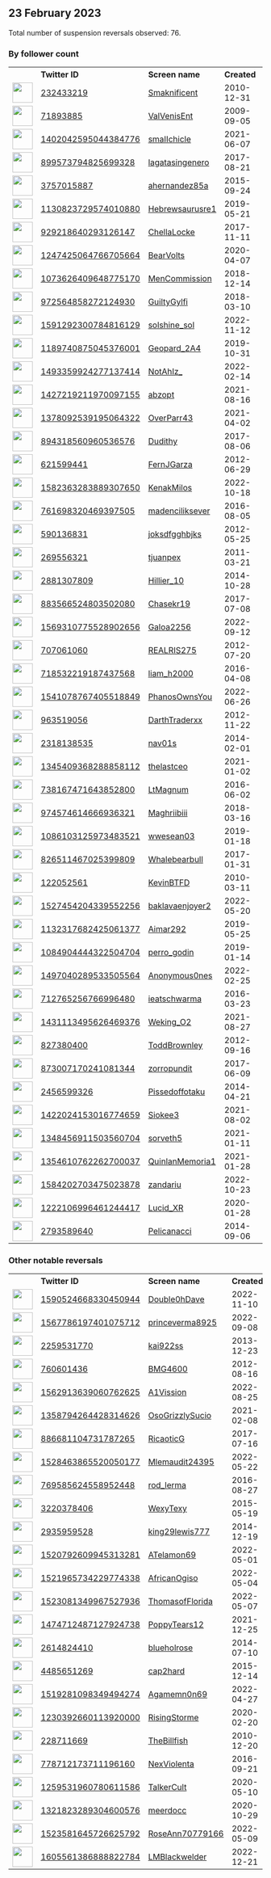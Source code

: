 
## 23 February 2023
Total number of suspension reversals observed: 76.

### By follower count
<table><tr><th></th><th align="left">Twitter ID</th><th align="left">Screen name</th>
<th align="left">Created</th><th align="left">Status</th><th align="left">Suspended</th><th align="left">Followers</th>
<tr><td><a href="https://pbs.twimg.com/profile_images/1509970726043860997/EDUYhUa0_normal.jpg"><img src="https://pbs.twimg.com/profile_images/1509970726043860997/EDUYhUa0_normal.jpg" width="40px" height="40px" align="center"/></a></td><td><a href="https://twitter.com/intent/user?user_id=232433219">232433219</a></td><td><a href="https://twitter.com/Smaknificent">Smaknificent</a></td><td>2010-12-31</td><td align="center"></td><td>2022-07-08</td><td>32185</td></tr>
<tr><td><a href="https://pbs.twimg.com/profile_images/1346299294249222145/nc10IFcj_normal.jpg"><img src="https://pbs.twimg.com/profile_images/1346299294249222145/nc10IFcj_normal.jpg" width="40px" height="40px" align="center"/></a></td><td><a href="https://twitter.com/intent/user?user_id=71893885">71893885</a></td><td><a href="https://twitter.com/ValVenisEnt">ValVenisEnt</a></td><td>2009-09-05</td><td align="center"></td><td>2022-04-17</td><td>30286</td></tr>
<tr><td><a href="https://pbs.twimg.com/profile_images/1473605752765956101/OSqboXNt_normal.jpg"><img src="https://pbs.twimg.com/profile_images/1473605752765956101/OSqboXNt_normal.jpg" width="40px" height="40px" align="center"/></a></td><td><a href="https://twitter.com/intent/user?user_id=1402042595044384776">1402042595044384776</a></td><td><a href="https://twitter.com/smaIIchicle">smaIIchicle</a></td><td>2021-06-07</td><td align="center">🔒</td><td></td><td>17132</td></tr>
<tr><td><a href="https://pbs.twimg.com/profile_images/1627329937211285504/jopHf1Qt_normal.jpg"><img src="https://pbs.twimg.com/profile_images/1627329937211285504/jopHf1Qt_normal.jpg" width="40px" height="40px" align="center"/></a></td><td><a href="https://twitter.com/intent/user?user_id=899573794825699328">899573794825699328</a></td><td><a href="https://twitter.com/lagatasingenero">lagatasingenero</a></td><td>2017-08-21</td><td align="center"></td><td></td><td>9256</td></tr>
<tr><td><a href="https://pbs.twimg.com/profile_images/1202870072538214400/fQQmSzBz_normal.png"><img src="https://pbs.twimg.com/profile_images/1202870072538214400/fQQmSzBz_normal.png" width="40px" height="40px" align="center"/></a></td><td><a href="https://twitter.com/intent/user?user_id=3757015887">3757015887</a></td><td><a href="https://twitter.com/ahernandez85a">ahernandez85a</a></td><td>2015-09-24</td><td align="center"></td><td>2022-11-03</td><td>4626</td></tr>
<tr><td><a href="https://pbs.twimg.com/profile_images/1278050927681900546/vhxxO0ej_normal.jpg"><img src="https://pbs.twimg.com/profile_images/1278050927681900546/vhxxO0ej_normal.jpg" width="40px" height="40px" align="center"/></a></td><td><a href="https://twitter.com/intent/user?user_id=1130823729574010880">1130823729574010880</a></td><td><a href="https://twitter.com/Hebrewsaurusre1">Hebrewsaurusre1</a></td><td>2019-05-21</td><td align="center"></td><td></td><td>2618</td></tr>
<tr><td><a href="https://pbs.twimg.com/profile_images/1448987349241810944/MvAxigd3_normal.jpg"><img src="https://pbs.twimg.com/profile_images/1448987349241810944/MvAxigd3_normal.jpg" width="40px" height="40px" align="center"/></a></td><td><a href="https://twitter.com/intent/user?user_id=929218640293126147">929218640293126147</a></td><td><a href="https://twitter.com/ChellaLocke">ChellaLocke</a></td><td>2017-11-11</td><td align="center"></td><td>2022-08-07</td><td>2446</td></tr>
<tr><td><a href="https://pbs.twimg.com/profile_images/1627894840695349248/qW6lGgY8_normal.jpg"><img src="https://pbs.twimg.com/profile_images/1627894840695349248/qW6lGgY8_normal.jpg" width="40px" height="40px" align="center"/></a></td><td><a href="https://twitter.com/intent/user?user_id=1247425064766705664">1247425064766705664</a></td><td><a href="https://twitter.com/BearVolts">BearVolts</a></td><td>2020-04-07</td><td align="center"></td><td></td><td>2108</td></tr>
<tr><td><a href="https://pbs.twimg.com/profile_images/1325534914406608897/oZq9pnDh_normal.jpg"><img src="https://pbs.twimg.com/profile_images/1325534914406608897/oZq9pnDh_normal.jpg" width="40px" height="40px" align="center"/></a></td><td><a href="https://twitter.com/intent/user?user_id=1073626409648775170">1073626409648775170</a></td><td><a href="https://twitter.com/MenCommission">MenCommission</a></td><td>2018-12-14</td><td align="center"></td><td>2022-09-25</td><td>1824</td></tr>
<tr><td><a href="https://pbs.twimg.com/profile_images/1527381750887829504/M3-Q6diB_normal.jpg"><img src="https://pbs.twimg.com/profile_images/1527381750887829504/M3-Q6diB_normal.jpg" width="40px" height="40px" align="center"/></a></td><td><a href="https://twitter.com/intent/user?user_id=972564858272124930">972564858272124930</a></td><td><a href="https://twitter.com/GuiltyGylfi">GuiltyGylfi</a></td><td>2018-03-10</td><td align="center"></td><td>2022-07-27</td><td>1449</td></tr>
<tr><td><a href="https://pbs.twimg.com/profile_images/1628084109334523928/odzSmwWi_normal.jpg"><img src="https://pbs.twimg.com/profile_images/1628084109334523928/odzSmwWi_normal.jpg" width="40px" height="40px" align="center"/></a></td><td><a href="https://twitter.com/intent/user?user_id=1591292300784816129">1591292300784816129</a></td><td><a href="https://twitter.com/solshine_sol">solshine_sol</a></td><td>2022-11-12</td><td align="center"></td><td>2023-02-09</td><td>1428</td></tr>
<tr><td><a href="https://pbs.twimg.com/profile_images/1561182885037674496/gv-zfLnt_normal.jpg"><img src="https://pbs.twimg.com/profile_images/1561182885037674496/gv-zfLnt_normal.jpg" width="40px" height="40px" align="center"/></a></td><td><a href="https://twitter.com/intent/user?user_id=1189740875045376001">1189740875045376001</a></td><td><a href="https://twitter.com/Geopard_2A4">Geopard_2A4</a></td><td>2019-10-31</td><td align="center"></td><td>2022-09-23</td><td>828</td></tr>
<tr><td><a href="https://pbs.twimg.com/profile_images/1536749571942014977/petkjJAU_normal.jpg"><img src="https://pbs.twimg.com/profile_images/1536749571942014977/petkjJAU_normal.jpg" width="40px" height="40px" align="center"/></a></td><td><a href="https://twitter.com/intent/user?user_id=1493359924277137414">1493359924277137414</a></td><td><a href="https://twitter.com/NotAhIz_">NotAhIz_</a></td><td>2022-02-14</td><td align="center"></td><td>2022-08-30</td><td>827</td></tr>
<tr><td><a href="https://pbs.twimg.com/profile_images/1626696504877502480/P7BnRkeY_normal.jpg"><img src="https://pbs.twimg.com/profile_images/1626696504877502480/P7BnRkeY_normal.jpg" width="40px" height="40px" align="center"/></a></td><td><a href="https://twitter.com/intent/user?user_id=1427219211970097155">1427219211970097155</a></td><td><a href="https://twitter.com/abzopt">abzopt</a></td><td>2021-08-16</td><td align="center"></td><td>2022-07-27</td><td>789</td></tr>
<tr><td><a href="https://pbs.twimg.com/profile_images/1516156250337251339/kuzLPA4t_normal.jpg"><img src="https://pbs.twimg.com/profile_images/1516156250337251339/kuzLPA4t_normal.jpg" width="40px" height="40px" align="center"/></a></td><td><a href="https://twitter.com/intent/user?user_id=1378092539195064322">1378092539195064322</a></td><td><a href="https://twitter.com/OverParr43">OverParr43</a></td><td>2021-04-02</td><td align="center"></td><td>2023-01-31</td><td>726</td></tr>
<tr><td><a href="https://pbs.twimg.com/profile_images/1598789427303747595/NOpzJWJT_normal.jpg"><img src="https://pbs.twimg.com/profile_images/1598789427303747595/NOpzJWJT_normal.jpg" width="40px" height="40px" align="center"/></a></td><td><a href="https://twitter.com/intent/user?user_id=894318560960536576">894318560960536576</a></td><td><a href="https://twitter.com/Dudithy">Dudithy</a></td><td>2017-08-06</td><td align="center"></td><td>2022-12-21</td><td>645</td></tr>
<tr><td><a href="https://pbs.twimg.com/profile_images/1512953683599839235/8YF-PXGk_normal.jpg"><img src="https://pbs.twimg.com/profile_images/1512953683599839235/8YF-PXGk_normal.jpg" width="40px" height="40px" align="center"/></a></td><td><a href="https://twitter.com/intent/user?user_id=621599441">621599441</a></td><td><a href="https://twitter.com/FernJGarza">FernJGarza</a></td><td>2012-06-29</td><td align="center"></td><td>2022-05-25</td><td>489</td></tr>
<tr><td><a href="https://pbs.twimg.com/profile_images/1591252458139009026/S4-miaWA_normal.jpg"><img src="https://pbs.twimg.com/profile_images/1591252458139009026/S4-miaWA_normal.jpg" width="40px" height="40px" align="center"/></a></td><td><a href="https://twitter.com/intent/user?user_id=1582363283889307650">1582363283889307650</a></td><td><a href="https://twitter.com/KenakMilos">KenakMilos</a></td><td>2022-10-18</td><td align="center"></td><td>2022-11-17</td><td>488</td></tr>
<tr><td><a href="https://pbs.twimg.com/profile_images/1603069336150806528/oKyyDC9u_normal.jpg"><img src="https://pbs.twimg.com/profile_images/1603069336150806528/oKyyDC9u_normal.jpg" width="40px" height="40px" align="center"/></a></td><td><a href="https://twitter.com/intent/user?user_id=761698320469397505">761698320469397505</a></td><td><a href="https://twitter.com/madenciliksever">madenciliksever</a></td><td>2016-08-05</td><td align="center"></td><td>2022-12-19</td><td>465</td></tr>
<tr><td><a href="https://pbs.twimg.com/profile_images/1465089344675495939/QxcwQADk_normal.jpg"><img src="https://pbs.twimg.com/profile_images/1465089344675495939/QxcwQADk_normal.jpg" width="40px" height="40px" align="center"/></a></td><td><a href="https://twitter.com/intent/user?user_id=590136831">590136831</a></td><td><a href="https://twitter.com/joksdfgghbjks">joksdfgghbjks</a></td><td>2012-05-25</td><td align="center"></td><td>2022-08-22</td><td>452</td></tr>
<tr><td><a href="https://pbs.twimg.com/profile_images/1627192390040657921/JRl1hCPJ_normal.jpg"><img src="https://pbs.twimg.com/profile_images/1627192390040657921/JRl1hCPJ_normal.jpg" width="40px" height="40px" align="center"/></a></td><td><a href="https://twitter.com/intent/user?user_id=269556321">269556321</a></td><td><a href="https://twitter.com/tjuanpex">tjuanpex</a></td><td>2011-03-21</td><td align="center"></td><td></td><td>426</td></tr>
<tr><td><a href="https://pbs.twimg.com/profile_images/1392176636569784321/KOlnEegK_normal.jpg"><img src="https://pbs.twimg.com/profile_images/1392176636569784321/KOlnEegK_normal.jpg" width="40px" height="40px" align="center"/></a></td><td><a href="https://twitter.com/intent/user?user_id=2881307809">2881307809</a></td><td><a href="https://twitter.com/Hillier_10">Hillier_10</a></td><td>2014-10-28</td><td align="center"></td><td>2022-09-02</td><td>392</td></tr>
<tr><td><a href="https://pbs.twimg.com/profile_images/1625173242234257426/Dp_RVdbE_normal.jpg"><img src="https://pbs.twimg.com/profile_images/1625173242234257426/Dp_RVdbE_normal.jpg" width="40px" height="40px" align="center"/></a></td><td><a href="https://twitter.com/intent/user?user_id=883566524803502080">883566524803502080</a></td><td><a href="https://twitter.com/Chasekr19">Chasekr19</a></td><td>2017-07-08</td><td align="center"></td><td></td><td>384</td></tr>
<tr><td><a href="https://pbs.twimg.com/profile_images/1600135548546547713/fAYyD6XC_normal.jpg"><img src="https://pbs.twimg.com/profile_images/1600135548546547713/fAYyD6XC_normal.jpg" width="40px" height="40px" align="center"/></a></td><td><a href="https://twitter.com/intent/user?user_id=1569310775528902656">1569310775528902656</a></td><td><a href="https://twitter.com/Galoa2256">Galoa2256</a></td><td>2022-09-12</td><td align="center"></td><td>2023-02-02</td><td>355</td></tr>
<tr><td><a href="https://pbs.twimg.com/profile_images/1287609561331970048/o-acc0Wm_normal.jpg"><img src="https://pbs.twimg.com/profile_images/1287609561331970048/o-acc0Wm_normal.jpg" width="40px" height="40px" align="center"/></a></td><td><a href="https://twitter.com/intent/user?user_id=707061060">707061060</a></td><td><a href="https://twitter.com/REALRIS275">REALRIS275</a></td><td>2012-07-20</td><td align="center"></td><td></td><td>332</td></tr>
<tr><td><a href="https://pbs.twimg.com/profile_images/1446122427449110544/CqESS7pz_normal.jpg"><img src="https://pbs.twimg.com/profile_images/1446122427449110544/CqESS7pz_normal.jpg" width="40px" height="40px" align="center"/></a></td><td><a href="https://twitter.com/intent/user?user_id=718532219187437568">718532219187437568</a></td><td><a href="https://twitter.com/liam_h2000">liam_h2000</a></td><td>2016-04-08</td><td align="center"></td><td>2022-09-10</td><td>304</td></tr>
<tr><td><a href="https://pbs.twimg.com/profile_images/1628221887640915969/hvuvbN9b_normal.jpg"><img src="https://pbs.twimg.com/profile_images/1628221887640915969/hvuvbN9b_normal.jpg" width="40px" height="40px" align="center"/></a></td><td><a href="https://twitter.com/intent/user?user_id=1541078767405518849">1541078767405518849</a></td><td><a href="https://twitter.com/PhanosOwnsYou">PhanosOwnsYou</a></td><td>2022-06-26</td><td align="center"></td><td>2022-08-21</td><td>256</td></tr>
<tr><td><a href="https://pbs.twimg.com/profile_images/1601299088791568385/0VZwUlUs_normal.jpg"><img src="https://pbs.twimg.com/profile_images/1601299088791568385/0VZwUlUs_normal.jpg" width="40px" height="40px" align="center"/></a></td><td><a href="https://twitter.com/intent/user?user_id=963519056">963519056</a></td><td><a href="https://twitter.com/DarthTraderxx">DarthTraderxx</a></td><td>2012-11-22</td><td align="center"></td><td>2023-01-01</td><td>239</td></tr>
<tr><td><a href="https://pbs.twimg.com/profile_images/1627929407829450752/5PSsf7Gu_normal.jpg"><img src="https://pbs.twimg.com/profile_images/1627929407829450752/5PSsf7Gu_normal.jpg" width="40px" height="40px" align="center"/></a></td><td><a href="https://twitter.com/intent/user?user_id=2318138535">2318138535</a></td><td><a href="https://twitter.com/nav01s">nav01s</a></td><td>2014-02-01</td><td align="center"></td><td>2022-09-09</td><td>229</td></tr>
<tr><td><a href="https://pbs.twimg.com/profile_images/1478236869993377794/lRrUzbn5_normal.jpg"><img src="https://pbs.twimg.com/profile_images/1478236869993377794/lRrUzbn5_normal.jpg" width="40px" height="40px" align="center"/></a></td><td><a href="https://twitter.com/intent/user?user_id=1345409368288858112">1345409368288858112</a></td><td><a href="https://twitter.com/thelastceo">thelastceo</a></td><td>2021-01-02</td><td align="center"></td><td>2022-02-16</td><td>207</td></tr>
<tr><td><a href="https://pbs.twimg.com/profile_images/738957764580384768/apJCjHQ6_normal.jpg"><img src="https://pbs.twimg.com/profile_images/738957764580384768/apJCjHQ6_normal.jpg" width="40px" height="40px" align="center"/></a></td><td><a href="https://twitter.com/intent/user?user_id=738167471643852800">738167471643852800</a></td><td><a href="https://twitter.com/LtMagnum">LtMagnum</a></td><td>2016-06-02</td><td align="center"></td><td></td><td>190</td></tr>
<tr><td><a href="https://pbs.twimg.com/profile_images/1526698879361720320/95p10L9T_normal.jpg"><img src="https://pbs.twimg.com/profile_images/1526698879361720320/95p10L9T_normal.jpg" width="40px" height="40px" align="center"/></a></td><td><a href="https://twitter.com/intent/user?user_id=974574614666936321">974574614666936321</a></td><td><a href="https://twitter.com/Maghriibiii">Maghriibiii</a></td><td>2018-03-16</td><td align="center"></td><td>2022-07-17</td><td>179</td></tr>
<tr><td><a href="https://pbs.twimg.com/profile_images/1626886391719247872/w_x4k7Jg_normal.jpg"><img src="https://pbs.twimg.com/profile_images/1626886391719247872/w_x4k7Jg_normal.jpg" width="40px" height="40px" align="center"/></a></td><td><a href="https://twitter.com/intent/user?user_id=1086103125973483521">1086103125973483521</a></td><td><a href="https://twitter.com/wwesean03">wwesean03</a></td><td>2019-01-18</td><td align="center"></td><td></td><td>168</td></tr>
<tr><td><a href="https://pbs.twimg.com/profile_images/920283144065970176/v6_83LQy_normal.jpg"><img src="https://pbs.twimg.com/profile_images/920283144065970176/v6_83LQy_normal.jpg" width="40px" height="40px" align="center"/></a></td><td><a href="https://twitter.com/intent/user?user_id=826511467025399809">826511467025399809</a></td><td><a href="https://twitter.com/Whalebearbull">Whalebearbull</a></td><td>2017-01-31</td><td align="center"></td><td></td><td>156</td></tr>
<tr><td><a href="https://pbs.twimg.com/profile_images/1510347119324020748/NP_2Pb6Q_normal.jpg"><img src="https://pbs.twimg.com/profile_images/1510347119324020748/NP_2Pb6Q_normal.jpg" width="40px" height="40px" align="center"/></a></td><td><a href="https://twitter.com/intent/user?user_id=122052561">122052561</a></td><td><a href="https://twitter.com/KevinBTFD">KevinBTFD</a></td><td>2010-03-11</td><td align="center"></td><td>2022-07-27</td><td>155</td></tr>
<tr><td><a href="https://pbs.twimg.com/profile_images/1544822684332298240/pCS9BshB_normal.jpg"><img src="https://pbs.twimg.com/profile_images/1544822684332298240/pCS9BshB_normal.jpg" width="40px" height="40px" align="center"/></a></td><td><a href="https://twitter.com/intent/user?user_id=1527454204339552256">1527454204339552256</a></td><td><a href="https://twitter.com/baklavaenjoyer2">baklavaenjoyer2</a></td><td>2022-05-20</td><td align="center"></td><td>2022-08-16</td><td>143</td></tr>
<tr><td><a href="https://pbs.twimg.com/profile_images/1597646318838611970/9xiop1d__normal.jpg"><img src="https://pbs.twimg.com/profile_images/1597646318838611970/9xiop1d__normal.jpg" width="40px" height="40px" align="center"/></a></td><td><a href="https://twitter.com/intent/user?user_id=1132317682425061377">1132317682425061377</a></td><td><a href="https://twitter.com/Aimar292">Aimar292</a></td><td>2019-05-25</td><td align="center"></td><td>2022-12-19</td><td>118</td></tr>
<tr><td><a href="https://pbs.twimg.com/profile_images/1625159643050778624/ixVp3d6a_normal.jpg"><img src="https://pbs.twimg.com/profile_images/1625159643050778624/ixVp3d6a_normal.jpg" width="40px" height="40px" align="center"/></a></td><td><a href="https://twitter.com/intent/user?user_id=1084904444322504704">1084904444322504704</a></td><td><a href="https://twitter.com/perro_godin">perro_godin</a></td><td>2019-01-14</td><td align="center"></td><td>2023-02-12</td><td>107</td></tr>
<tr><td><a href="https://pbs.twimg.com/profile_images/1574312219067686917/dk4ZnKKV_normal.jpg"><img src="https://pbs.twimg.com/profile_images/1574312219067686917/dk4ZnKKV_normal.jpg" width="40px" height="40px" align="center"/></a></td><td><a href="https://twitter.com/intent/user?user_id=1497040289533505564">1497040289533505564</a></td><td><a href="https://twitter.com/Anonymous0nes">Anonymous0nes</a></td><td>2022-02-25</td><td align="center"></td><td>2022-10-16</td><td>104</td></tr>
<tr><td><a href="https://pbs.twimg.com/profile_images/1614012095275716613/8_m9IVCi_normal.png"><img src="https://pbs.twimg.com/profile_images/1614012095275716613/8_m9IVCi_normal.png" width="40px" height="40px" align="center"/></a></td><td><a href="https://twitter.com/intent/user?user_id=712765256766996480">712765256766996480</a></td><td><a href="https://twitter.com/ieatschwarma">ieatschwarma</a></td><td>2016-03-23</td><td align="center"></td><td>2023-01-19</td><td>94</td></tr>
<tr><td><a href="https://pbs.twimg.com/profile_images/1570975717252538369/kGN_IgFQ_normal.jpg"><img src="https://pbs.twimg.com/profile_images/1570975717252538369/kGN_IgFQ_normal.jpg" width="40px" height="40px" align="center"/></a></td><td><a href="https://twitter.com/intent/user?user_id=1431113495626469376">1431113495626469376</a></td><td><a href="https://twitter.com/Weking_O2">Weking_O2</a></td><td>2021-08-27</td><td align="center"></td><td>2022-10-30</td><td>94</td></tr>
<tr><td><a href="https://pbs.twimg.com/profile_images/2687164898/637eb48ad3dafa40274172cb029a35f2_normal.jpeg"><img src="https://pbs.twimg.com/profile_images/2687164898/637eb48ad3dafa40274172cb029a35f2_normal.jpeg" width="40px" height="40px" align="center"/></a></td><td><a href="https://twitter.com/intent/user?user_id=827380400">827380400</a></td><td><a href="https://twitter.com/ToddBrownley">ToddBrownley</a></td><td>2012-09-16</td><td align="center"></td><td>2023-01-12</td><td>89</td></tr>
<tr><td><a href="https://pbs.twimg.com/profile_images/873016145955221509/LFfkOhlN_normal.jpg"><img src="https://pbs.twimg.com/profile_images/873016145955221509/LFfkOhlN_normal.jpg" width="40px" height="40px" align="center"/></a></td><td><a href="https://twitter.com/intent/user?user_id=873007170241081344">873007170241081344</a></td><td><a href="https://twitter.com/zorropundit">zorropundit</a></td><td>2017-06-09</td><td align="center"></td><td></td><td>89</td></tr>
<tr><td><a href="https://pbs.twimg.com/profile_images/1438704177744646152/PtajS5P1_normal.jpg"><img src="https://pbs.twimg.com/profile_images/1438704177744646152/PtajS5P1_normal.jpg" width="40px" height="40px" align="center"/></a></td><td><a href="https://twitter.com/intent/user?user_id=2456599326">2456599326</a></td><td><a href="https://twitter.com/Pissedoffotaku">Pissedoffotaku</a></td><td>2014-04-21</td><td align="center"></td><td>2022-12-03</td><td>81</td></tr>
<tr><td><a href="https://pbs.twimg.com/profile_images/1508309607181168641/BX7o0rYJ_normal.jpg"><img src="https://pbs.twimg.com/profile_images/1508309607181168641/BX7o0rYJ_normal.jpg" width="40px" height="40px" align="center"/></a></td><td><a href="https://twitter.com/intent/user?user_id=1422024153016774659">1422024153016774659</a></td><td><a href="https://twitter.com/Siokee3">Siokee3</a></td><td>2021-08-02</td><td align="center"></td><td>2022-07-28</td><td>78</td></tr>
<tr><td><a href="https://pbs.twimg.com/profile_images/1470243902535909376/sDVvvHZm_normal.jpg"><img src="https://pbs.twimg.com/profile_images/1470243902535909376/sDVvvHZm_normal.jpg" width="40px" height="40px" align="center"/></a></td><td><a href="https://twitter.com/intent/user?user_id=1348456911503560704">1348456911503560704</a></td><td><a href="https://twitter.com/sorveth5">sorveth5</a></td><td>2021-01-11</td><td align="center"></td><td></td><td>73</td></tr>
<tr><td><a href="https://pbs.twimg.com/profile_images/1354611218087104520/1XgD-yEF_normal.jpg"><img src="https://pbs.twimg.com/profile_images/1354611218087104520/1XgD-yEF_normal.jpg" width="40px" height="40px" align="center"/></a></td><td><a href="https://twitter.com/intent/user?user_id=1354610762262700037">1354610762262700037</a></td><td><a href="https://twitter.com/QuinlanMemoria1">QuinlanMemoria1</a></td><td>2021-01-28</td><td align="center"></td><td>2023-02-17</td><td>72</td></tr>
<tr><td><a href="https://pbs.twimg.com/profile_images/1584203021646544897/KlZzg0nK_normal.jpg"><img src="https://pbs.twimg.com/profile_images/1584203021646544897/KlZzg0nK_normal.jpg" width="40px" height="40px" align="center"/></a></td><td><a href="https://twitter.com/intent/user?user_id=1584202703475023878">1584202703475023878</a></td><td><a href="https://twitter.com/zandariu">zandariu</a></td><td>2022-10-23</td><td align="center"></td><td>2022-12-09</td><td>72</td></tr>
<tr><td><a href="https://pbs.twimg.com/profile_images/1626204730367291392/WnAHRzcS_normal.jpg"><img src="https://pbs.twimg.com/profile_images/1626204730367291392/WnAHRzcS_normal.jpg" width="40px" height="40px" align="center"/></a></td><td><a href="https://twitter.com/intent/user?user_id=1222106996461244417">1222106996461244417</a></td><td><a href="https://twitter.com/Lucid_XR">Lucid_XR</a></td><td>2020-01-28</td><td align="center"></td><td>2022-07-29</td><td>69</td></tr>
<tr><td><a href="https://pbs.twimg.com/profile_images/1475312558634536963/Hb3GY3zD_normal.jpg"><img src="https://pbs.twimg.com/profile_images/1475312558634536963/Hb3GY3zD_normal.jpg" width="40px" height="40px" align="center"/></a></td><td><a href="https://twitter.com/intent/user?user_id=2793589640">2793589640</a></td><td><a href="https://twitter.com/Pelicanacci">Pelicanacci</a></td><td>2014-09-06</td><td align="center"></td><td>2023-02-13</td><td>68</td></tr>
</table>

### Other notable reversals
<table><tr><th></th><th align="left">Twitter ID</th><th align="left">Screen name</th>
<th align="left">Created</th><th align="left">Status</th><th align="left">Suspended</th><th align="left">Followers</th>
<tr><td><a href="https://pbs.twimg.com/profile_images/1590531852070051840/-j7JPONH_normal.jpg"><img src="https://pbs.twimg.com/profile_images/1590531852070051840/-j7JPONH_normal.jpg" width="40px" height="40px" align="center"/></a></td><td><a href="https://twitter.com/intent/user?user_id=1590524668330450944">1590524668330450944</a></td><td><a href="https://twitter.com/Double0hDave">Double0hDave</a></td><td>2022-11-10</td><td align="center"></td><td>2022-12-21</td><td>47</td></tr>
<tr><td><a href="https://pbs.twimg.com/profile_images/1582402547339317248/17M1xHfE_normal.jpg"><img src="https://pbs.twimg.com/profile_images/1582402547339317248/17M1xHfE_normal.jpg" width="40px" height="40px" align="center"/></a></td><td><a href="https://twitter.com/intent/user?user_id=1567786197401075712">1567786197401075712</a></td><td><a href="https://twitter.com/princeverma8925">princeverma8925</a></td><td>2022-09-08</td><td align="center"></td><td>2022-11-22</td><td>0</td></tr>
<tr><td><a href="https://pbs.twimg.com/profile_images/1595033395897454597/ds_kciuT_normal.png"><img src="https://pbs.twimg.com/profile_images/1595033395897454597/ds_kciuT_normal.png" width="40px" height="40px" align="center"/></a></td><td><a href="https://twitter.com/intent/user?user_id=2259531770">2259531770</a></td><td><a href="https://twitter.com/kai922ss">kai922ss</a></td><td>2013-12-23</td><td align="center"></td><td>2023-01-04</td><td>7</td></tr>
<tr><td><a href="https://pbs.twimg.com/profile_images/1570814033082871810/4b5hHnoH_normal.jpg"><img src="https://pbs.twimg.com/profile_images/1570814033082871810/4b5hHnoH_normal.jpg" width="40px" height="40px" align="center"/></a></td><td><a href="https://twitter.com/intent/user?user_id=760601436">760601436</a></td><td><a href="https://twitter.com/BMG4600">BMG4600</a></td><td>2012-08-16</td><td align="center"></td><td>2022-12-19</td><td>56</td></tr>
<tr><td><a href="https://pbs.twimg.com/profile_images/1609971189694320649/ycgcSf5M_normal.jpg"><img src="https://pbs.twimg.com/profile_images/1609971189694320649/ycgcSf5M_normal.jpg" width="40px" height="40px" align="center"/></a></td><td><a href="https://twitter.com/intent/user?user_id=1562913639060762625">1562913639060762625</a></td><td><a href="https://twitter.com/A1Vission">A1Vission</a></td><td>2022-08-25</td><td align="center"></td><td>2023-01-12</td><td>2</td></tr>
<tr><td><a href="https://pbs.twimg.com/profile_images/1370037291666735106/T9ODIoRp_normal.jpg"><img src="https://pbs.twimg.com/profile_images/1370037291666735106/T9ODIoRp_normal.jpg" width="40px" height="40px" align="center"/></a></td><td><a href="https://twitter.com/intent/user?user_id=1358794264428314626">1358794264428314626</a></td><td><a href="https://twitter.com/OsoGrizzlySucio">OsoGrizzlySucio</a></td><td>2021-02-08</td><td align="center"></td><td>2022-04-01</td><td>16</td></tr>
<tr><td><a href="https://pbs.twimg.com/profile_images/1357405765993119744/oZJJ-6ms_normal.jpg"><img src="https://pbs.twimg.com/profile_images/1357405765993119744/oZJJ-6ms_normal.jpg" width="40px" height="40px" align="center"/></a></td><td><a href="https://twitter.com/intent/user?user_id=886681104731787265">886681104731787265</a></td><td><a href="https://twitter.com/RicaoticG">RicaoticG</a></td><td>2017-07-16</td><td align="center"></td><td>2022-12-01</td><td>8</td></tr>
<tr><td><a href="https://pbs.twimg.com/profile_images/1528465341239771137/SOZ6Y-WB_normal.jpg"><img src="https://pbs.twimg.com/profile_images/1528465341239771137/SOZ6Y-WB_normal.jpg" width="40px" height="40px" align="center"/></a></td><td><a href="https://twitter.com/intent/user?user_id=1528463865520050177">1528463865520050177</a></td><td><a href="https://twitter.com/Mlemaudit24395">Mlemaudit24395</a></td><td>2022-05-22</td><td align="center"></td><td>2022-12-22</td><td>45</td></tr>
<tr><td><a href="https://pbs.twimg.com/profile_images/1584243649201987587/f8FAX0og_normal.jpg"><img src="https://pbs.twimg.com/profile_images/1584243649201987587/f8FAX0og_normal.jpg" width="40px" height="40px" align="center"/></a></td><td><a href="https://twitter.com/intent/user?user_id=769585624558952448">769585624558952448</a></td><td><a href="https://twitter.com/rod_lerma">rod_lerma</a></td><td>2016-08-27</td><td align="center"></td><td>2022-11-10</td><td>58</td></tr>
<tr><td><a href="https://pbs.twimg.com/profile_images/1456153037186088961/s4K1D084_normal.jpg"><img src="https://pbs.twimg.com/profile_images/1456153037186088961/s4K1D084_normal.jpg" width="40px" height="40px" align="center"/></a></td><td><a href="https://twitter.com/intent/user?user_id=3220378406">3220378406</a></td><td><a href="https://twitter.com/WexyTexy">WexyTexy</a></td><td>2015-05-19</td><td align="center"></td><td>2022-07-26</td><td>18</td></tr>
<tr><td><a href="https://pbs.twimg.com/profile_images/1482861793919832064/GNXq_9SF_normal.jpg"><img src="https://pbs.twimg.com/profile_images/1482861793919832064/GNXq_9SF_normal.jpg" width="40px" height="40px" align="center"/></a></td><td><a href="https://twitter.com/intent/user?user_id=2935959528">2935959528</a></td><td><a href="https://twitter.com/king29lewis777">king29lewis777</a></td><td>2014-12-19</td><td align="center"></td><td>2022-04-17</td><td>33</td></tr>
<tr><td><a href="https://pbs.twimg.com/profile_images/1521010563052351488/1vwvQ--m_normal.jpg"><img src="https://pbs.twimg.com/profile_images/1521010563052351488/1vwvQ--m_normal.jpg" width="40px" height="40px" align="center"/></a></td><td><a href="https://twitter.com/intent/user?user_id=1520792609945313281">1520792609945313281</a></td><td><a href="https://twitter.com/ATelamon69">ATelamon69</a></td><td>2022-05-01</td><td align="center"></td><td>2022-05-26</td><td>16</td></tr>
<tr><td><a href="https://pbs.twimg.com/profile_images/1551404009742802944/RDUe7yNc_normal.jpg"><img src="https://pbs.twimg.com/profile_images/1551404009742802944/RDUe7yNc_normal.jpg" width="40px" height="40px" align="center"/></a></td><td><a href="https://twitter.com/intent/user?user_id=1521965734229774338">1521965734229774338</a></td><td><a href="https://twitter.com/AfricanOgiso">AfricanOgiso</a></td><td>2022-05-04</td><td align="center"></td><td>2022-09-07</td><td>67</td></tr>
<tr><td><a href="https://pbs.twimg.com/profile_images/1523082426708340741/rHHy77YH_normal.jpg"><img src="https://pbs.twimg.com/profile_images/1523082426708340741/rHHy77YH_normal.jpg" width="40px" height="40px" align="center"/></a></td><td><a href="https://twitter.com/intent/user?user_id=1523081349967527936">1523081349967527936</a></td><td><a href="https://twitter.com/ThomasofFlorida">ThomasofFlorida</a></td><td>2022-05-07</td><td align="center"></td><td>2022-07-11</td><td>1</td></tr>
<tr><td><a href="https://pbs.twimg.com/profile_images/1537323896445313026/FLtk7DBg_normal.jpg"><img src="https://pbs.twimg.com/profile_images/1537323896445313026/FLtk7DBg_normal.jpg" width="40px" height="40px" align="center"/></a></td><td><a href="https://twitter.com/intent/user?user_id=1474712487127924738">1474712487127924738</a></td><td><a href="https://twitter.com/PoppyTears12">PoppyTears12</a></td><td>2021-12-25</td><td align="center"></td><td>2022-10-10</td><td>7</td></tr>
<tr><td><a href="https://pbs.twimg.com/profile_images/1559437734141644801/aQfETejd_normal.jpg"><img src="https://pbs.twimg.com/profile_images/1559437734141644801/aQfETejd_normal.jpg" width="40px" height="40px" align="center"/></a></td><td><a href="https://twitter.com/intent/user?user_id=2614824410">2614824410</a></td><td><a href="https://twitter.com/blueholrose">blueholrose</a></td><td>2014-07-10</td><td align="center">🔒</td><td>2022-09-05</td><td>15</td></tr>
<tr><td><a href="https://pbs.twimg.com/profile_images/1475654376177942532/WQ9_C06N_normal.jpg"><img src="https://pbs.twimg.com/profile_images/1475654376177942532/WQ9_C06N_normal.jpg" width="40px" height="40px" align="center"/></a></td><td><a href="https://twitter.com/intent/user?user_id=4485651269">4485651269</a></td><td><a href="https://twitter.com/cap2hard">cap2hard</a></td><td>2015-12-14</td><td align="center"></td><td>2022-04-11</td><td>56</td></tr>
<tr><td><a href="https://pbs.twimg.com/profile_images/1519281351631032323/MO2Vaih9_normal.jpg"><img src="https://pbs.twimg.com/profile_images/1519281351631032323/MO2Vaih9_normal.jpg" width="40px" height="40px" align="center"/></a></td><td><a href="https://twitter.com/intent/user?user_id=1519281098349494274">1519281098349494274</a></td><td><a href="https://twitter.com/Agamemn0n69">Agamemn0n69</a></td><td>2022-04-27</td><td align="center"></td><td>2022-05-17</td><td>11</td></tr>
<tr><td><a href="https://pbs.twimg.com/profile_images/1440334764477595673/-9lP3NwI_normal.jpg"><img src="https://pbs.twimg.com/profile_images/1440334764477595673/-9lP3NwI_normal.jpg" width="40px" height="40px" align="center"/></a></td><td><a href="https://twitter.com/intent/user?user_id=1230392660113920000">1230392660113920000</a></td><td><a href="https://twitter.com/RisingStorme">RisingStorme</a></td><td>2020-02-20</td><td align="center"></td><td>2022-05-18</td><td>55</td></tr>
<tr><td><a href="https://pbs.twimg.com/profile_images/694278639513423872/Z8Y51dDa_normal.jpg"><img src="https://pbs.twimg.com/profile_images/694278639513423872/Z8Y51dDa_normal.jpg" width="40px" height="40px" align="center"/></a></td><td><a href="https://twitter.com/intent/user?user_id=228711669">228711669</a></td><td><a href="https://twitter.com/TheBillfish">TheBillfish</a></td><td>2010-12-20</td><td align="center"></td><td></td><td>67</td></tr>
<tr><td><a href="https://pbs.twimg.com/profile_images/915672273939341312/quO2-qv9_normal.jpg"><img src="https://pbs.twimg.com/profile_images/915672273939341312/quO2-qv9_normal.jpg" width="40px" height="40px" align="center"/></a></td><td><a href="https://twitter.com/intent/user?user_id=778712173711196160">778712173711196160</a></td><td><a href="https://twitter.com/NexViolenta">NexViolenta</a></td><td>2016-09-21</td><td align="center"></td><td></td><td>50</td></tr>
<tr><td><a href="https://pbs.twimg.com/profile_images/1299595112234717184/Jq0IS9j9_normal.jpg"><img src="https://pbs.twimg.com/profile_images/1299595112234717184/Jq0IS9j9_normal.jpg" width="40px" height="40px" align="center"/></a></td><td><a href="https://twitter.com/intent/user?user_id=1259531960780611586">1259531960780611586</a></td><td><a href="https://twitter.com/TalkerCult">TalkerCult</a></td><td>2020-05-10</td><td align="center"></td><td></td><td>34</td></tr>
<tr><td><a href="https://pbs.twimg.com/profile_images/1454820856404787202/84s_Vxty_normal.jpg"><img src="https://pbs.twimg.com/profile_images/1454820856404787202/84s_Vxty_normal.jpg" width="40px" height="40px" align="center"/></a></td><td><a href="https://twitter.com/intent/user?user_id=1321823289304600576">1321823289304600576</a></td><td><a href="https://twitter.com/meerdocc">meerdocc</a></td><td>2020-10-29</td><td align="center"></td><td></td><td>52</td></tr>
<tr><td><a href="https://pbs.twimg.com/profile_images/1523581995422556160/mDEwzte-_normal.png"><img src="https://pbs.twimg.com/profile_images/1523581995422556160/mDEwzte-_normal.png" width="40px" height="40px" align="center"/></a></td><td><a href="https://twitter.com/intent/user?user_id=1523581645726625792">1523581645726625792</a></td><td><a href="https://twitter.com/RoseAnn70779166">RoseAnn70779166</a></td><td>2022-05-09</td><td align="center"></td><td>2023-02-18</td><td>17</td></tr>
<tr><td><a href="https://abs.twimg.com/sticky/default_profile_images/default_profile_normal.png"><img src="https://abs.twimg.com/sticky/default_profile_images/default_profile_normal.png" width="40px" height="40px" align="center"/></a></td><td><a href="https://twitter.com/intent/user?user_id=1605561386888822784">1605561386888822784</a></td><td><a href="https://twitter.com/LMBlackwelder">LMBlackwelder</a></td><td>2022-12-21</td><td align="center"></td><td>2023-01-26</td><td>0</td></tr>
</table>
